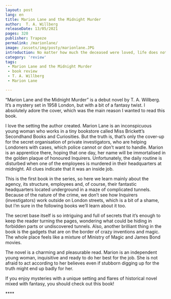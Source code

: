 ```yaml
---
layout: post
lang: en
title: Marion Lane and the Midnight Murder
author:  T. A. Willberg
releaseDate: 13/05/2021
pages: 320
publisher: Trapeze
permalink: /marionlane/
image: /assets/img/posty/marionlane.JPG
introduction: No matter how much the deceased were loved, life does not wait for the grieving. Though on the inside everything will change and what used matter falls away, the routine and ordinary remain unchallenged.
category: 'review'
tags:
 - Marion Lane and the Midnight Murder
 - book review
 - T. A. Willberg
 - Marion Lane

---
```


  “Marion Lane and the Midnight Murder” is a debut novel by T. A. Willberg. It’s a mystery set in 1958 London, but with a bit of a fantasy twist. I absolutely adore the cover, which was the main reason I wanted to read this book.

  I love the setting the author created. Marion Lane is an inconspicuous young woman who works in a tiny bookstore called Miss Brickett’s Secondhand Books and Curiosities. But the truth is, that’s only the cover-up for the secret organisation of private investigators, who are helping Londoners with cases, which police cannot or don’t want to handle. Marion is an apprentice there, hoping that one day, her name will be immortalised in the golden plaque of honoured Inquirers. Unfortunately, the daily routine is disturbed when one of the employees is murdered in their headquarters at midnight. All clues indicate that it was an inside job.

  This is the first book in the series, so here we learn mainly about the agency, its structure, employees and, of course, their fantastic headquarters located underground in a maze of complicated tunnels. Because of the nature of the crime, we don’t see how Inquirers (investigators) work outside on London streets, which is a bit of a shame, but I’m sure in the following books we’ll learn about it too.

  The secret base itself is so intriguing and full of secrets that it’s enough to keep the reader turning the pages, wondering what could be hiding in forbidden parts or undiscovered tunnels. Also, another brilliant thing in the book is the gadgets that are on the border of crazy inventions and magic. The whole place feels like a mixture of Ministry of Magic and James Bond movies.

  The novel is a charming and pleasurable read. Marion is an independent young woman, inquisitive and ready to do her best for the job. She is not afraid to act according to her believes even if stubborn digging up for the truth might end up badly for her.

  If you enjoy mysteries with a unique setting and flares of historical novel mixed with fantasy, you should check out this book!

  \*\*\*\*
